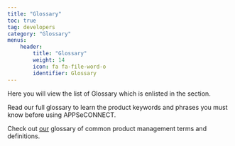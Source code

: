 ```yaml
---
title: "Glossary"
toc: true
tag: developers
category: "Glossary"
menus: 
    header:
        title: "Glossary"
        weight: 14
        icon: fa fa-file-word-o
        identifier: Glossary
---
```


Here you will view the list of Glossary which is enlisted in the section.  

Read our full glossary to learn the product keywords and phrases you must know before
using APPSeCONNECT.  

Check out [our](/glossary/appseconnect-glossary/) glossary of common product 
management terms and definitions.  







